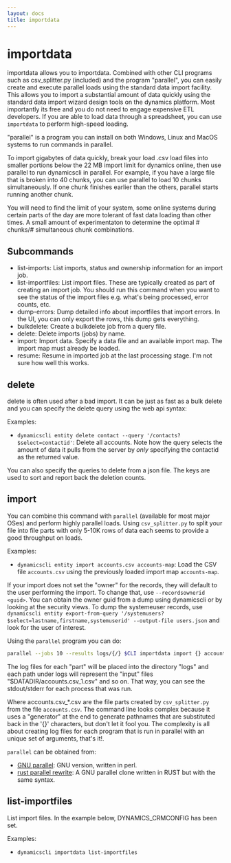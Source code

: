 ```yaml
---
layout: docs
title: importdata
---
```


# importdata

importdata allows you to importdata. Combined with other CLI programs such as
csv_splitter.py (included) and the program "parallel", you can easily create and
execute parallel loads using the standard data import facility. This allows you
to import a substantial amount of data quickly using the standard data import
wizard design tools on the dynamics platform. Most importantly its free and you
do not need to engage expensive ETL developers. If you are able to load data
through a spreadsheet, you can use `importdata` to perform high-speed loading.

"parallel" is a program you can install on both Windows, Linux and MacOS systems to run commands in parallel.

To import gigabytes of data quickly, break your load .csv load files into
smaller portions below the 22 MB import limit for dynamics online, then use
parallel to run dynamicscli in parallel. For example, if you have a large file
that is broken into 40 chunks, you can use parallel to load 10 chunks
simultaneously. If one chunk finishes earlier than the others, parallel starts
running another chunk.

You will need to find the limit of your system, some online systems during
certain parts of the day are more tolerant of fast data loading than other
times. A small amount of experimentaton to determine the optimal # chunks/#
simultaneous chunk combinations.

## Subcommands
* list-imports: List imports, status and ownership information for an import job.
* list-importfiles: List import files. These are typically created as part of creating an import job. You should run this command when you want to see the status of the import files e.g. what's being processed, error counts, etc.
* dump-errors: Dump detailed info about importfiles that import errors. In the UI, you can only export the rows, this dump gets everything.
* bulkdelete: Create a bulkdelete job from a query file.
* delete: Delete imports (jobs) by name.
* import: Import data. Specify a data file and an available import map. The
  import map must already be loaded.
* resume: Resume in imported job at the last processing stage. I'm not sure how
  well this works.

## delete

delete is often used after a bad import. It can be just as fast as a bulk delete and you can specify the delete query using the web api syntax:

Examples:
* `dynamicscli entity delete contact --query '/contacts?$select=contactid'`: Delete all accounts. Note how the query selects the amount of data it pulls from the server by *only* specifying the contactid as the returned value.

You can also specify the queries to delete from a json file. The keys are used to sort and report back the deletion counts.


## import

You can combine this command with `parallel` (available for most major OSes) and perform highly parallel loads. Using `csv_splitter.py` to split your file into file parts with only 5-10K rows of data each seems to provide a good throughput on loads.

Examples:
* `dynamicscli entity import accounts.csv accounts-map`: Load the CSV file `accounts.csv` using the previously loaded import map `accounts-map`.

If your import does not set the "owner" for the records, they will default to the user performing the import. To change that, use `--recordsownerid <guid>`. You can obtain the owner guid from a dump using dynamicscli or by looking at the security views. To dump the systemeuser records, use `dynamicscli entity export-from-query '/systemusers?$select=lastname,firstname,systemuserid' --output-file users.json` and look for the user of interest.

Using the `parallel` program you can do:

```sh
parallel --jobs 10 --results logs/{/} $CLI importdata import {} accounts-map ::: "$DATADIR"/accounts.csv_*.csv
```

The log files for each "part" will be placed into the directory "logs" and each path under logs will represent the "input" files "$DATADIR/accounts.csv_1.csv" and so on. That way, you can see the stdout/stderr for each process that was run.

Where accounts.csv_*.csv are the file parts created by `csv_splitter.py` from the file `accounts.csv`. The command line looks complex because it uses a "generator" at the end to generate pathnames that are substituted back in the '{}' characters, but don't let it fool you. The complexity is all about creating log files for each program that is run in parallel with an unique set of arguments, that's it!.

`parallel` can  be obtained from:
* [GNU parallel](https://www.gnu.org/software/parallel): GNU version, written in perl.
* [rust parallel rewrite](https://github.com/mmstick/parallel): A GNU parallel clone written in RUST but with the same syntax.

## list-importfiles

List import files. In the example below, DYNAMICS_CRMCONFIG has been set.

Examples:
* `dynamicscli importdata list-importfiles`
